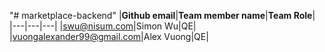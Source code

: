 "# marketplace-backend" 
|**Github email**|**Team member name**|**Team Role**|
|---|---|---|
|swu@nisum.com|Simon Wu|QE|
|vuongalexander99@gmail.com|Alex Vuong|QE|

